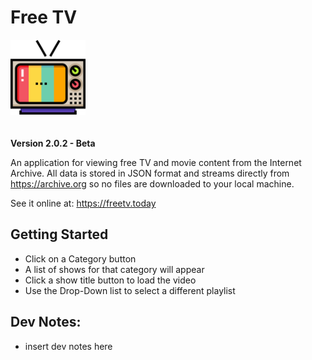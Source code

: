 # Free TV

<img src="/src/assets/freetv.png" width="120" style="margin-bottom: 20px;">

**Version 2.0.2 - Beta**

An application for viewing free TV and movie content from the Internet Archive. All data is stored in JSON format and streams directly from https://archive.org so no files are downloaded to your local machine.

See it online at: https://freetv.today

## Getting Started

-  Click on a Category button 
-  A list of shows for that category will appear
-  Click a show title button to load the video
-  Use the Drop-Down list to select a different playlist

## Dev Notes:

* insert dev notes here